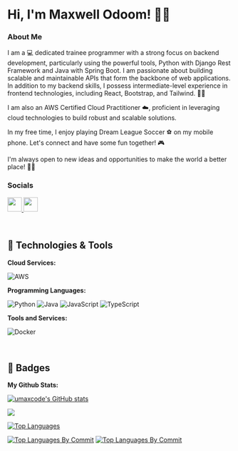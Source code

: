 # Hi, I'm Maxwell Odoom! 👨‍💻

### About Me

I am a 💻 dedicated trainee programmer with a strong focus on backend development, particularly using the powerful tools, Python with Django Rest Framework and Java with Spring Boot. I am passionate about building scalable and maintainable APIs that form the backbone of web applications. In addition to my backend skills, I possess intermediate-level experience in frontend technologies, including React, Bootstrap, and Tailwind. 🚀🔧

I am also an AWS Certified Cloud Practitioner ☁️, proficient in leveraging cloud technologies to build robust and scalable solutions.

In my free time, I enjoy playing Dream League Soccer ⚽ on my mobile phone. Let's connect and have some fun together! 🎮

I'm always open to new ideas and opportunities to make the world a better place! 🤸‍♂️

### Socials

<p align="left"> <a href="https://github.com/umaxcode" target="_blank" rel="noreferrer"> <picture> <source media="(prefers-color-scheme: dark)" srcset="https://raw.githubusercontent.com/danielcranney/readme-generator/main/public/icons/socials/github-dark.svg" /> <source media="(prefers-color-scheme: light)" srcset="https://raw.githubusercontent.com/danielcranney/readme-generator/main/public/icons/socials/github.svg" /> <img src="https://raw.githubusercontent.com/danielcranney/readme-generator/main/public/icons/socials/github.svg" width="32" height="32" /> </picture> </a> <a href="https://www.linkedin.com/in/maxwell-odoom-3579b1223/" target="_blank" rel="noreferrer"> <picture> <source media="(prefers-color-scheme: dark)" srcset="https://raw.githubusercontent.com/danielcranney/readme-generator/main/public/icons/socials/linkedin-dark.svg" /> <source media="(prefers-color-scheme: light)" srcset="https://raw.githubusercontent.com/danielcranney/readme-generator/main/public/icons/socials/linkedin.svg" /> <img src="https://raw.githubusercontent.com/danielcranney/readme-generator/main/public/icons/socials/linkedin.svg" width="32" height="32" /> </picture> </a></p>

<br/>

## 🔧 Technologies & Tools

**Cloud Services:**

![AWS](https://img.shields.io/badge/Cloud-AWS-informational?style=flat&logo=amazon-aws&logoColor=white&color=6aa6f8)

**Programming Languages:**

![Python](https://img.shields.io/badge/Code-Python-informational?style=flat&logo=python&logoColor=white&color=6aa6f8)
![Java](https://img.shields.io/badge/Code-Java-informational?style=flat&logo=java&logoColor=white&color=6aa6f8)
![JavaScript](https://img.shields.io/badge/Code-JavaScript-informational?style=flat&logo=javascript&logoColor=white&color=6aa6f8)
![TypeScript](https://img.shields.io/badge/Code-TypeScript-informational?style=flat&logo=typescript&logoColor=white&color=6aa6f8)

**Tools and Services:**

![Docker](https://img.shields.io/badge/Tools-Docker-informational?style=flat&logo=docker&logoColor=white&color=6aa6f8)

<br/>

## 🥇 Badges

**My Github Stats:**

<a href="http://www.github.com/umaxcode"><img src="https://github-readme-stats.vercel.app/api?username=umaxcode&show_icons=true&hide=&count_private=true&title_color=0891b2&text_color=ffffff&icon_color=0891b2&bg_color=1c1917&hide_border=true&show_icons=true" alt="umaxcode's GitHub stats" /></a>

<a href="http://www.github.com/umaxcode"><img src="https://github-readme-streak-stats.herokuapp.com/?user=umaxcode&stroke=ffffff&background=1c1917&ring=0891b2&fire=0891b2&currStreakNum=ffffff&currStreakLabel=0891b2&sideNums=ffffff&sideLabels=ffffff&dates=ffffff&hide_border=true" /></a>

<a href="https://github.com/umaxcode" align="left"><img src="https://github-readme-stats.vercel.app/api/top-langs/?username=umaxcode&langs_count=10&title_color=0891b2&text_color=ffffff&icon_color=0891b2&bg_color=1c1917&hide_border=true&locale=en&custom_title=Top%20%Languages" alt="Top Languages" /></a>

<a href="https://github.com/umaxcode" align="left"><img src="http://github-profile-summary-cards.vercel.app/api/cards/most-commit-language?username=umaxcode&theme=transparent" alt="Top Languages By Commit" /></a>
<a href="https://github.com/umaxcode" align="left" ><img src="http://github-profile-summary-cards.vercel.app/api/cards/repos-per-language?username=umaxcode&theme=transparent" alt="Top Languages By Commit" /></a>
